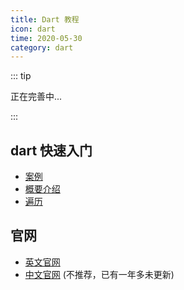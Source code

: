 ```yaml
---
title: Dart 教程
icon: dart
time: 2020-05-30
category: dart
---
```


::: tip

正在完善中...

:::

<!-- more -->

## dart 快速入门

- [案例](samples/samples.md)
- [概要介绍](samples/cheatsheet.md)
- [遍历](samples/iterable.md)

## 官网

- [英文官网](https://dart.dev/)
- [中文官网](https://www.dartcn.com/) (不推荐，已有一年多未更新)
